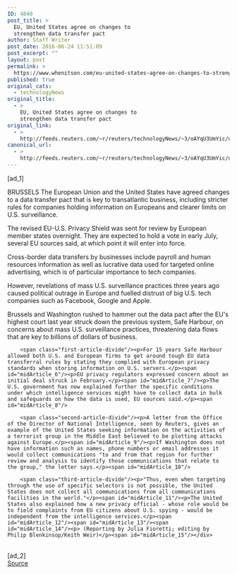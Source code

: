 ```yaml
---
ID: 4840
post_title: >
  EU, United States agree on changes to
  strengthen data transfer pact
author: Staff Writer
post_date: 2016-06-24 11:51:09
post_excerpt: ""
layout: post
permalink: >
  https://www.whenitson.com/eu-united-states-agree-on-changes-to-strengthen-data-transfer-pact/
published: true
original_cats:
  - technologyNews
original_title:
  - >
    EU, United States agree on changes to
    strengthen data transfer pact
original_link:
  - >
    http://feeds.reuters.com/~r/reuters/technologyNews/~3/oAYqU3UmYic/us-eu-dataprotection-usa-idUSKCN0ZA1QT
canonical_url:
  - >
    http://feeds.reuters.com/~r/reuters/technologyNews/~3/oAYqU3UmYic/us-eu-dataprotection-usa-idUSKCN0ZA1QT
---
```

 [ad_1]
<br><div id="articleText">
<span id="midArticle_start"/>

<span id="midArticle_0"/><span class="focusParagraph" readability="5"><p><span class="articleLocation">BRUSSELS</span> The European Union and the United States have agreed changes to a data transfer pact that is key to transatlantic business, including stricter rules for companies holding information on Europeans and clearer limits on U.S. surveillance.</p></span><span id="midArticle_1"/><p>The revised EU-U.S. Privacy Shield was sent for review by European member states overnight. They are expected to hold a vote in early July, several EU sources said, at which point it will enter into force.</p><span id="midArticle_2"/><p>Cross-border data transfers by businesses include payroll and human resources information as well as lucrative data used for targeted online advertising, which is of particular importance to tech companies.</p><span id="midArticle_3"/><p>However, revelations of mass U.S. surveillance practices three years ago caused political outrage in Europe and fuelled distrust of big U.S. tech companies such as Facebook, Google and Apple.</p><span id="midArticle_4"/><p>Brussels and Washington rushed to hammer out the data pact after the EU's highest court last year struck down the previous system, Safe Harbour, on concerns about mass U.S. surveillance practices, threatening data flows that are key to billions of dollars of business.</p><span id="midArticle_5"/>
        
        <span class="first-article-divide"/><p>For 15 years Safe Harbour allowed both U.S. and European firms to get around tough EU data transferral rules by stating they complied with European privacy standards when storing information on U.S. servers.</p><span id="midArticle_6"/><p>EU privacy regulators expressed concern about an initial deal struck in February.</p><span id="midArticle_7"/><p>The U.S. government has now explained further the specific conditions under which intelligence services might have to collect data in bulk and safeguards on how the data is used, EU sources said.</p><span id="midArticle_8"/>
        
        <span class="second-article-divide"/><p>A letter from the Office of the Director of National Intelligence, seen by Reuters, gives an example of the United States seeking information on the activities of a terrorist group in the Middle East believed to be plotting attacks against Europe.</p><span id="midArticle_9"/><p>If Washington does not have information such as names, phone numbers or email addresses it would collect communications "to and from that region for further review and analysis to identify those communications that relate to the group," the letter says.</p><span id="midArticle_10"/>
        
        <span class="third-article-divide"/><p>"Thus, even when targeting through the use of specific selectors is not possible, the United States does not collect all communications from all communications facilities in the world."</p><span id="midArticle_11"/><p>The United States also explained how a new privacy official - whose role would be to field complaints from EU citizens about U.S. spying - would be independent from the intelligence services.</p><span id="midArticle_12"/><span id="midArticle_13"/><span id="midArticle_14"/><p> (Reporting by Julia Fioretti; editing by Philip Blenkinsop/Keith Weir)</p><span id="midArticle_15"/></div>
<br>[ad_2]
<br><a href="http://feeds.reuters.com/~r/reuters/technologyNews/~3/oAYqU3UmYic/us-eu-dataprotection-usa-idUSKCN0ZA1QT">Source </a>